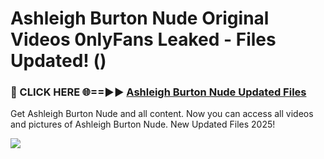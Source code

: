 # Ashleigh Burton Nude Original Videos 0nlyFans Leaked - Files Updated! ()

<h3>🔴 CLICK HERE 🌐==►► <a href="https://tinyurl.com/2p9ay9w9" rel="nofollow">Ashleigh Burton Nude Updated Files</a></h3>

Get Ashleigh Burton Nude and all content. Now you can access all videos and pictures of Ashleigh Burton Nude. New Updated Files 2025!

[![](https://i.imgur.com/KQgVmj3.gif)](https://tinyurl.com/2p9ay9w9)
